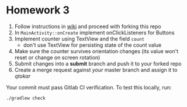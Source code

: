 # Homework 3

1. Follow instructions in [wiki](https://gitlab.fi.muni.cz/grp-pv256/wiki/wikis/home)
and proceed with forking this repo
2. In `MainActivity::onCreate` implement onClickListeners for Buttons
3. Implement counter using TextView and the field `count`
   * don't use TextView for persisting state of the count value
4. Make sure the counter survives orientation changes (its value won't reset or change on screen rotation)
5. Submit changes into a **submit** branch and push it to your forked repo
6. Create a merge request against _your_ master branch and assign it to _qtokar_

Your commit must pass Gitlab CI verification. To test this locally, run:
```
./gradlew check
```
